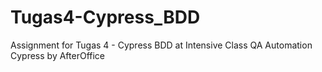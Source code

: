 # Tugas4-Cypress_BDD
Assignment for Tugas 4 - Cypress BDD at Intensive Class QA Automation Cypress by AfterOffice
